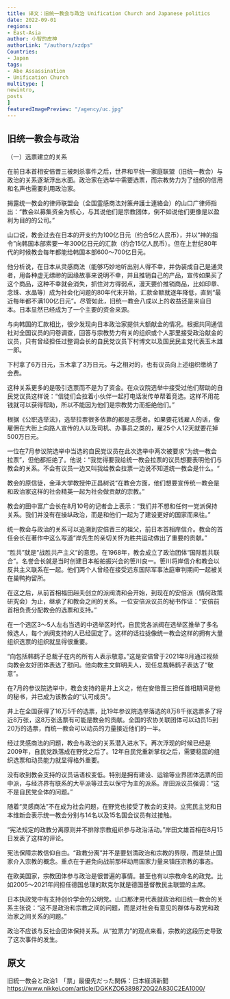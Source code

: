 ```yaml
---
title: 译文：旧统一教会与政治 Unification Church and Japanese politics
date: 2022-09-01
regions:
- East-Asia
author: 小智的皮神
authorLink: "/authors/xzdps"
Countries:
- Japan
tags:
- Abe Assassination
- Unification Church
multitype: [
newintro,
posts
]
featuredImagePreview: "/agency/uc.jpg"
---
```


## 旧统一教会与政治
  
（一）选票建立的关系

在前日本首相安倍晋三被刺杀事件之后，世界和平统一家庭联盟（旧统一教会）与政治的关系逐渐浮出水面。政治家在选举中需要选票，而宗教势力为了组织的信用和名声也需要利用政治家。

揭露统一教会的律师联盟会（全国霊感商法対策弁護士連絡会）的山口广律师指出：“教会以募集资金为核心，与其说他们是宗教团体，倒不如说他们更像是以盈利为目的的公司。”

山口说，教会过去在日本的开支约为100亿日元（约合5亿人民币），并以“神的指令”向韩国本部索要一年300亿日元的汇款（约合15亿人民币）。但在上世纪80年代的时候教会每年都能给韩国本部600～700亿日元。

他分析说，在日本从灵感商法（能够巧妙地听出别人得不幸，并伪装成自己是通灵者，用各种虚无缥缈的因缘故事来说明不幸，并且推销自己的产品，宣传如果买了这个商品，这种不幸就会消失，抓住对方得弱点，漫天要价推销商品，比如印章、念珠、水晶等）成为社会化问题的80年代末开始，汇款金额就逐年降低，直到“最近每年都不满100亿日元”。尽管如此，旧统一教会八成以上的收益还是来自日本。日本显然已经成为了一个主要的资金来源。

与向韩国的汇款相比，很少发现向日本政治家提供大额献金的情况。根据共同通信社对全国议员的问卷调查，回答与宗教势力有关的组织或个人那里接受政治献金的议员，只有曾经担任过整调会长的自民党议员下村博文以及国民民主党代表玉木雄一郎。

下村拿了6万日元，玉木拿了3万日元。与之相对的，也有议员向上述组织缴纳了会费。

这种关系更多的是吸引选票而不是为了资金。在众议院选举中接受过他们帮助的自民党议员这样说：“信徒们会拉着小伙伴一起打电话发传单帮着竞选。这样不用花钱就可以获得帮助，所以不能因为他们是宗教势力而拒绝他们。”

根据《公职选举法》，选举拉票很多依靠的都是志愿者。如果要花钱雇人的话，像雇佣在大街上向路人宣传的人以及司机、办事员之类的，雇25个人12天就要花掉500万日元。

一位在7月参议院选举中当选的自民党议员在此次选举中两次被要求“为统一教会拉票”，但他都拒绝了。他说：“我觉得要我给统一教会拉票的议员想要表明他们与教会的关系。不会有议员一边又叫我给教会拉票一边说不知道统一教会是什么。“

教会的原信徒，金泽大学教授仲正昌树说“在教会方面，他们想要宣传统一教会是和政治家这样的社会精英一起为社会做贡献的宗教。”

教会的田中富广会长在8月10号的记者会上表示：“我们并不想和任何一党派保持关系。我们并没有在操纵政治，而是和他们一起为了建设更好的国家而来往。”

统一教会与政治的关系可以追溯到安倍晋三的祖父，前日本首相岸信介。教会的首任会长在著作中这么写道“岸先生的亲切关怀为胜共运动做出了重要的贡献。”

“胜共”就是“战胜共产主义“的意思。在1968年，教会成立了政治团体“国际胜共联合”。名誉会长就是当时创建日本船舶振兴会的笹川良一。笹川将岸信介和教会以反共主义联系在一起。他们两个人曾经在接受远东国际军事法庭审判期间一起被关在巢鸭拘留所。

在这之后，从前首相福田赳夫创立的派阀清和会开始，到现在的安倍派（情何政策研究会）为止，继承了和教会之间的关系。一位安倍派议员的秘书作证：“安倍前首相负责分配教会的选票和支持。”

在一个选区3～5人左右当选的中选举区时代，自民党各派阀在选举区推举了多名候选人，每个派阀支持的人已经固定了。这样的话拉拢像统一教会这样的拥有大量组织选票的组织就显得很重要。

“向包括韩鹤子总裁子在内的所有人表示敬意。”这是安倍曾于2021年9月通过视频向教会友好团体表达了慰问。他向教主文鲜明夫人，现任总裁韩鹤子表达了“敬意”。

在7月的参议院选举中，教会支持的是井上义之，他在安倍晋三担任首相期间是他的秘书，并已成为该教会的“认可成员”。

井上在全国获得了16万5千的选票，比19年参议院选举落选的8万8千张选票多了将近8万张，这8万张选票有可能是教会的贡献。全国的农协关联团体可以动员15到20万的选票，而统一教会可以动员的力量接近他们的一半。

经过灵感商法的问题，教会与政治的关系潜入进水下。再次浮现的时候已经是2009年，自民党跌落成在野党之后了。12年自民党重新掌权之后，需要稳固的组织选票和动员能力就显得格外重要。

没有收到教会支持的议员话语权变低。特别是拥有建设、运输等业界团体选票的田中派，与经济界有联系的大平派等过去以保守为主的派系。岸田派议员强调：“这不是自民党全体的问题。”

随着“灵感商法”不在成为社会问题，在野党也接受了教会的支持。立宪民主党和日本维新会表示统一教会分别与14名以及15名国会议员有过接触。

“宪法规定的政教分离原则并不排除宗教组织参与政治活动。”岸田文雄首相在8月15日发表了这样的评论。

宪法保障宗教信仰自由。“政教分离”并不是要划清政治和宗教的界限，而是禁止国家介入宗教的概念。重点在于避免向战前那样动用国家力量来镇压宗教的事态。

在欧美国家，宗教团体参与政治是很普遍的事情。甚至也有以宗教命名的政党。比如2005～2021年间担任德国总理的默克尔就是德国基督教民主联盟的主席。

日本执政党中有支持创价学会的公明党。山口那津男代表就政治和旧统一教会的关系主张说：“这不是政治和宗教之间的问题，而是对社会有意见的群体与政党和政治家之间关系的问题。”

政治不应该与反社会团体保持关系。从“拉票力”的观点来看，宗教的这段历史导致了这次事件的发生。

## 原文
旧統一教会と政治1　「票」最優先だった関係：日本経済新聞
https://www.nikkei.com/article/DGKKZO63898720Q2A830C2EA1000/

